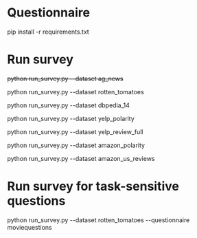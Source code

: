 # Questionnaire

pip install -r requirements.txt

# Run survey
~~python run_survey.py --dataset ag_news~~

python run_survey.py --dataset rotten_tomatoes

python run_survey.py --dataset dbpedia_14

python run_survey.py --dataset yelp_polarity

python run_survey.py --dataset yelp_review_full

python run_survey.py --dataset amazon_polarity

python run_survey.py --dataset amazon_us_reviews


# Run survey for task-sensitive questions

python run_survey.py --dataset rotten_tomatoes --questionnaire moviequestions



